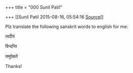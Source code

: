 +++
title = "000 Sunil Patil"

+++
[[Sunil Patil	2015-08-16, 05:54:16 [Source](https://groups.google.com/g/samskrita/c/Awk18lsbYyI)]]



Plz translate the following sanskrit words to english for me:

त्वदीयं

विन्दन्ति

समुपेक्षते

Thanks!

